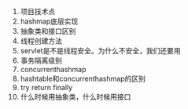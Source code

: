 1. 项目技术点
2. hashmap底层实现
3. 抽象类和接口区别
4. 线程创建方法
5. servlet是不是线程安全。为什么不安全，我们还要用
6. 事务隔离级别
7. concurrenthashmap
8. hashtable和concurrenthashmap的区别
9. try return finally
10. 什么时候用抽象类，什么时候用接口
